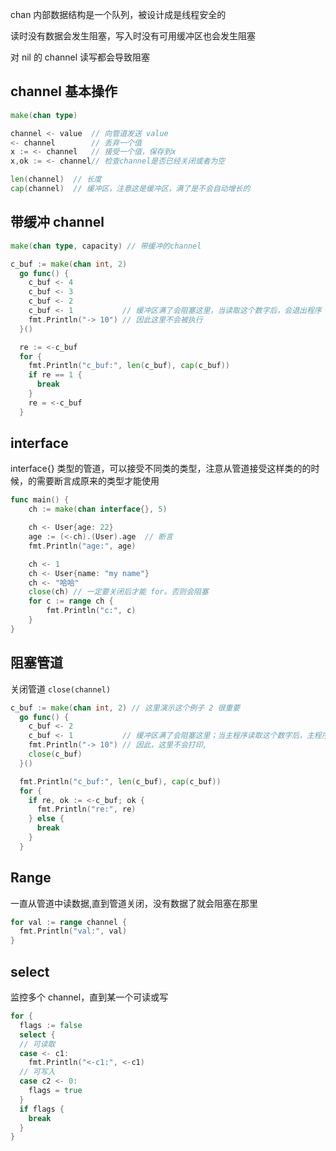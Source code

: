 chan 内部数据结构是一个队列，被设计成是线程安全的

读时没有数据会发生阻塞，写入时没有可用缓冲区也会发生阻塞

对 nil 的 channel 读写都会导致阻塞

## channel 基本操作

```go
make(chan type)

channel <- value  // 向管道发送 value
<- channel        // 丢弃一个值
x := <- channel   // 接受一个值，保存到x
x,ok := <- channel// 检查channel是否已经关闭或者为空

len(channel)  // 长度
cap(channel)  // 缓冲区，注意这是缓冲区，满了是不会自动增长的
```

## 带缓冲 channel

```go
make(chan type, capacity) // 带缓冲的channel

c_buf := make(chan int, 2)
  go func() {
    c_buf <- 4
    c_buf <- 3
    c_buf <- 2
    c_buf <- 1           // 缓冲区满了会阻塞这里，当读取这个数字后，会退出程序
    fmt.Println("-> 10") // 因此这里不会被执行
  }()

  re := <-c_buf
  for {
    fmt.Println("c_buf:", len(c_buf), cap(c_buf))
    if re == 1 {
      break
    }
    re = <-c_buf
  }
```

## interface

interface{} 类型的管道，可以接受不同类的类型，注意从管道接受这样类的的时候，的需要断言成原来的类型才能使用

```go
func main() {
	ch := make(chan interface{}, 5)

	ch <- User{age: 22}
	age := (<-ch).(User).age  // 断言
	fmt.Println("age:", age)

	ch <- 1
	ch <- User{name: "my name"}
	ch <- "哈哈"
	close(ch) // 一定要关闭后才能 for。否则会阻塞
	for c := range ch {
		fmt.Println("c:", c)
	}
}
```

## 阻塞管道

关闭管道 `close(channel)`

```go
c_buf := make(chan int, 2) // 这里演示这个例子 2 很重要
  go func() {
    c_buf <- 2
    c_buf <- 1           // 缓冲区满了会阻塞这里；当主程序读取这个数字后，主程序会退出
    fmt.Println("-> 10") // 因此，这里不会打印,
    close(c_buf)
  }()

  fmt.Println("c_buf:", len(c_buf), cap(c_buf))
  for {
    if re, ok := <-c_buf; ok {
      fmt.Println("re:", re)
    } else {
      break
    }
  }
```

## Range

一直从管道中读数据,直到管道关闭，没有数据了就会阻塞在那里

```go
for val := range channel {
  fmt.Println("val:", val)
}
```

## select

监控多个 channel，直到某一个可读或写

```go
for {
  flags := false
  select {
  // 可读取
  case <- c1:
    fmt.Println("<-c1:", <-c1)
  // 可写入
  case c2 <- 0:
    flags = true
  }
  if flags {
    break
  }
}
```
